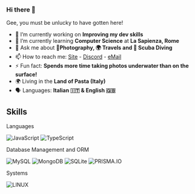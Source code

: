 ### Hi there 👋

Gee, you must be unlucky to have gotten here!

- 🔭 I’m currently working on **Improving my dev skills**
- 🌱 I’m currently learning **Computer Science** at **La Sapienza, Rome**
- 💬 Ask me about **📸Photography, 🌍 Travels and 🤿 Scuba Diving**
- 📫 How to reach me: [Site](https://francymak.com) - [Discord](https://discordapp.com/users/234236409429491712) - [eMail](mailto:mailto:francy@francymak.com?subject=I%20am%20contacting%20you!&body=Hello!%20I%20am%20contacting%20you%20for%20...)
- ⚡ Fun fact: **Spends more time taking photos underwater than on the surface!**
- 🌍 Living in the **Land of Pasta (Italy)**
- 🗣 Languages: **Italian 🇮🇹 & English 🇬🇧**

<h2>Skills</h2>
<p>Languages</p>

<img src="https://img.shields.io/badge/javascript-%23323330.svg?style=for-the-badge&logo=javascript&logoColor=%23F7DF1E" alt="JavaScript" style="max-width: 100%" /> <img src="https://img.shields.io/badge/typescript-%23007ACC.svg?style=for-the-badge&logo=typescript&logoColor=white" alt="TypeScript" style="max-width: 100%;" />

<p>Database Management and ORM</p>

<img src="https://img.shields.io/badge/mysql-%2300f.svg?style=for-the-badge&logo=mysql&logoColor=white" alt="MySQL" style="max-width: 100%;" /> <img src="https://img.shields.io/badge/MongoDB-%234ea94b.svg?style=for-the-badge&logo=mongodb&logoColor=white" alt="MongoDB" style="max-width: 100%;" /> <img src="https://img.shields.io/badge/sqlite-%2307405e.svg?style=for-the-badge&logo=sqlite&logoColor=white" alt="SQLite" style="max-width: 100%;" /> <img src="https://img.shields.io/badge/PRISMA.IO-2D3748?style=for-the-badge&logo=PRISMA" alt="PRISMA.IO" />

<p>Systems</p>
<img src="https://img.shields.io/badge/LINUX-gray?style=for-the-badge&logo=LINUX&logoColor=FCC624" alt="LINUX" />
